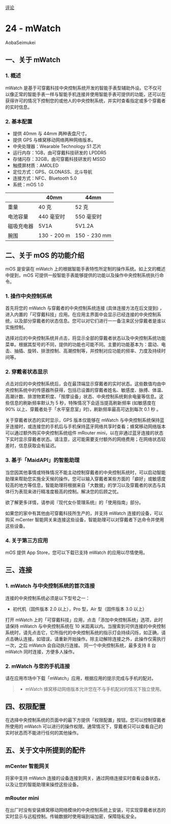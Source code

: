 [评论](https://github.com/SCLeoX/Wearable-Technology/issues/47)

# 24 - mWatch
AobaSeimukei

## 一、关于 mWatch
### 1. 概述
mWatch 是基于可穿戴科技中央控制系统开发的智能手表型辅助外设。它不仅可以像正常的智能手表一样与智能手机连接并使用智能手表可提供的功能，还可以在获得许可的情况下控制您的或他人的中央控制系统，并实时查看指定或多个穿戴者的实时信息。
 
### 2. 基本配置
- 提供 40mm 与 44mm 两种表盘尺寸。
- 提供 GPS 与蜂窝移动网络两种网络版本。
- 中央处理器：Wearable Technology S1 芯片
- 运行内存：1GB，由可穿戴科技研发的 LPDDR5
- 存储闪存：32GB，由可穿戴科技研发的 MSSD
- 触摸屏材质：AMOLED
- 定位方式：GPS、GLONASS、北斗导航
- 连接方式：NFC、Bluetooth 5.0
- 系统：mOS 1.0

|           | 40mm       | 44mm          |
|-----------|------------|---------------|
| 重量      | 40 克       |  52 克        |
| 电池容量   | 440 毫安时  |  550 毫安时   |
| 磁吸充电器 | 5V1A        |  5V1.2A      |
| 腕围      | 130 - 200 m |  150 - 230 mm |

## 二、关于 mOS 的功能介绍
mOS 是安装在 mWatch 上的根据智能手表特性所定制的操作系统。如上文的概述中提到，mOS 可提供一般智能手表能够提供的功能以及操作中央控制系统执行命令。

### 1. 操作中央控制系统
首先将您的 mWatch 与穿戴者的中央控制系统连接 (具体连接方法在后文提到) ，进入内置的「可穿戴科技」应用。在应用主界面中会显示已经连接的中央控制系统，以及部分穿戴者的状态信息。您可以对它们进行一一备注来区分穿戴者是谁以实施控制。

选择对应的中央控制系统并点击，将显示全部的穿戴者状态以及中央控制系统功能菜单。根据其型号的不同，提供的功能也可能不同。主要的功能基本为：震动、电击、抽插、旋转、排泄控制、高潮控制等，并控制对应功能的频率、力度及持续时间等。

### 2. 穿戴者状态显示
点击对应的中央控制系统后，会在最顶端显示穿戴者的实时状态。这些数值均由中央控制系统中的传感器所获得，包括已设置的穿戴者姓名、敏感度、脉搏、体温、高潮计数、排泄物累积度、「按摩设备」状态、中央控制系统剩余电量等信息。这些信息的刷新频率默认为 5 秒，特殊情况下会适当提高刷新频率 (如敏感度在 90% 以上、穿戴者处于「水平窒息室」时)，刷新频率最高可达到每次 0.1 秒 。

关于穿戴者状态的实时显示，GPS 版本仅能够在 mWatch 与中央控制系统保持蓝牙连接时，或连接您的手机后与手机保持蓝牙网络共享时查看；蜂窝移动网络版本可以通过额外购买中央控制系统组件 mRouter mini，以在非通过蓝牙连接的状态下实时显示穿戴者状态。请注意，这可能需要支付额外的网络费用；在网络状态较差时，信息获取会有延迟。

### 3. 基于「MaidAPI」的智能助理
当您因其他事情或特殊情况不能主动控制穿戴者的中央控制系统时，可以启动智能助理来帮助您实施全天候的操作。您可以输入穿戴者某些方面的「癖好」或敏感度较高的地方等信息，智能助理将根据来自「大数据」的学习以及穿戴者的状态与具体行为表现来进行精准度极高的控制。解决您的后顾之忧。

欲了解更多详情，请参阅『现代女仆管理系统』的「使用指南」部分。

如果您的家中有其他由可穿戴科技所生产的，并支持 mWatch 连接的设备，可以购买 mCenter 智能网关来连接这些设备，智能助理可以对穿戴者下达命令并使用这些设备。

### 4. 关于第三方应用
mOS 提供 App Store，您可以下载已支持 mWatch 的应用以尽情使用。

## 三、连接
### 1. mWatch 与中央控制系统的首次连接
连接的中央控制系统必须是以下型号之一：
- 初代机（固件版本 2.0 以上），Pro 型，Air 型（固件版本 3.0 以上）

打开 mWatch 上的「可穿戴科技」应用，点击「添加中央控制系统」选项，此时请保持 mWatch 与中央控制系统在 10 米距离以内。当搜索到可供连接的中央控制系统时，请先点击它，它所指代的中央控制系统的指示灯会持续闪烁，如正确，请点击确认连接。如错误，请重新开始操作。除主动解除连接之外，此操作仅需执行一次，之后 mWatch 会自动执行连接。
同一个中央控制系统，最多支持 8 台 mWatch 同时连接，方便多人操作。

### 2. mWatch 与您的手机连接
请在应用市场中下载「mWatch」应用，根据应用的提示完成与手机的配对。
> * mWatch 蜂窝移动网络版本允许您在不与手机配对的情况下独立使用。

## 四、权限配置
在选择中央控制系统的页面中的最下方提供「权限配置」按钮。您可以控制穿戴者所使用的 mWatch 可以进行的操作权限。通常情况下，穿戴者只可以查看自己的实时状态而不能进行任何的其他操作。

## 五、关于文中所提到的配件
### mCenter 智能网关
将家中支持 mWatch 连接的设备连接到网关，通过网络连接实时查看设备状态，以及让您的智能助理来操控这些设备。

### mRouter mini
在出厂时没有安装蜂窝移动网络模块的中央控制系统上安装，可实现穿戴者状态的实时显示与远程控制。传输数据时使用端到端加密，保障隐私安全。
